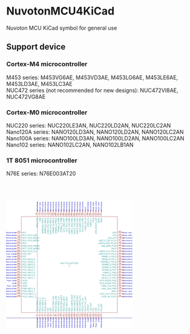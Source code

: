 # NuvotonMCU4KiCad
Nuvoton MCU KiCad symbol for general use

## Support device
### Cortex-M4 microcontroller
M453 series: M453VG6AE, M453VD3AE, M453LG6AE, M453LE6AE, M453LD3AE, M453LC3AE<br>
NUC472 series (not recommended for new designs): NUC472VI8AE, NUC472VG8AE<br>
### Cortex-M0 microcontroller
NUC220 series: NUC220LE3AN, NUC220LD2AN, NUC220LC2AN<br>
Nano120A series: NANO120LD3AN, NANO120LD2AN, NANO120LC2AN<br>
Nano100A series: NANO100LD3AN, NANO100LD2AN, NANO100LC2AN<br>
Nano102 series: NANO102LC2AN, NANO102LB1AN<br>
### 1T 8051 microcontroller
N76E series: N76E003AT20<br>

<br><br><br><img src="https://raw.githubusercontent.com/danchouzhou/NuvotonMCU4KiCad/master/NUC472_LQFP100.PNG" width="66%" height="66%">
